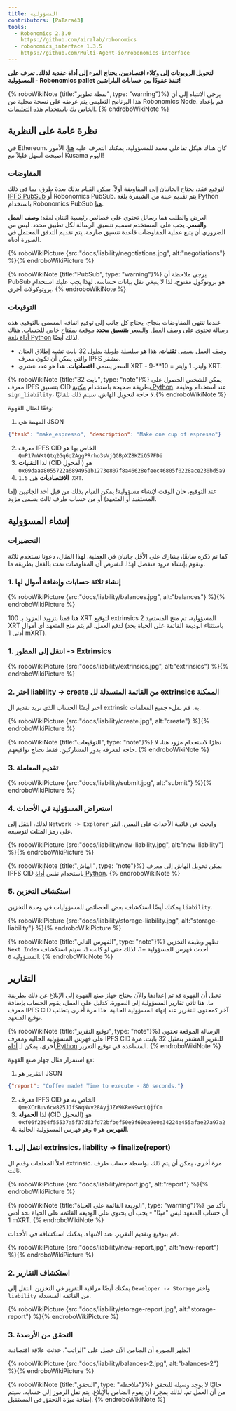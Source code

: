 ```yaml
---
title: المسؤولية
contributors: [PaTara43]
tools:
  - Robonomics 2.3.0
    https://github.com/airalab/robonomics
  - robonomics_interface 1.3.5
    https://github.com/Multi-Agent-io/robonomics-interface
---
```


**لتحويل الروبوتات إلى وكلاء اقتصاديين، يحتاج المرء إلى أداة عقدية لذلك. تعرف على المسؤولية - Robonomics pallet تنفذ عقودًا بين حسابات الباراشين!**

{% roboWikiNote {title:"نقطة تطوير", type: "warning"}%} يرجى الانتباه إلى أن هذا البرنامج التعليمي يتم عرضه على نسخة محلية من Robonomics Node. قم بإعداد الخاص بك باستخدام [هذه التعليمات](/docs/run-dev-node).
{% endroboWikiNote %}

## نظرة عامة على النظرية

في Ethereum، كان هناك هيكل تفاعلي معقد للمسؤولية. يمكنك التعرف عليه [هنا](/docs/robonomics-how-it-works). الأمور أصبحت أسهل قليلاً مع Kusama اليوم!

### المفاوضات

لتوقيع عقد، يحتاج الجانبان إلى المفاوضة أولاً. يمكن القيام بذلك بعدة طرق، بما في ذلك [IPFS PubSub](https://blog.ipfs.tech/25-pubsub/) أو Robonomics PubSub. يتم تقديم عينة من الشيفرة بلغة Python باستخدام Robonomics PubSub [هنا](https://multi-agent-io.github.io/robonomics-interface/usage.html#pubsub).

العرض والطلب هما رسائل تحتوي على خصائص رئيسية اثنتان لعقد: **وصف العمل** و**السعر**. يجب على المستخدم تصميم تنسيق الرسالة لكل تطبيق محدد. ليس من الضروري أن يتبع عملية المفاوضات قاعدة تنسيق صارمة. يتم تقديم التدفق المحتمل في الصورة أدناه.

{% roboWikiPicture {src:"docs/liability/negotiations.jpg", alt:"negotiations"} %}{% endroboWikiPicture %}

{% roboWikiNote {title:"PubSub", type: "warning"}%} يرجى ملاحظة أن PubSub هو بروتوكول مفتوح، لذا لا ينبغي نقل بيانات حساسة. لهذا يجب عليك استخدام بروتوكولات أخرى.
{% endroboWikiNote %}

### التوقيعات

عندما تنتهي المفاوضات بنجاح، يحتاج كل جانب إلى توقيع اتفاقه المسمى بالتوقيع. هذه رسالة تحتوي على وصف العمل والسعر **بتنسيق محدد** موقعة بمفتاح خاص للحساب. هناك [أداة بلغة Python](https://multi-agent-io.github.io/robonomics-interface/modules.html#robonomicsinterface.Liability.sign_liability) لذلك أيضًا.
 - وصف العمل يسمى **تقنيات**. هذا هو سلسلة طويلة بطول 32 بايت تشبه إطلاق العنان والتي يمكن أن تكون معرف IPFS مشفر.
 - السعر يسمى **اقتصاديات**. هذا هو عدد عشري XRT - واينر. 1 واينر = 10**-9 XRT.

{% roboWikiNote {title:"32 بايت", type: "note"}%} يمكن للشخص الحصول على معرف IPFS بتنسيق CID بطريقة صحيحة باستخدام [مكتبة Python](https://multi-agent-io.github.io/robonomics-interface/modules.html#robonomicsinterface.utils.ipfs_qm_hash_to_32_bytes).
عند استخدام وظيفة `sign_liability`، لا حاجة لتحويل الهاش، سيتم ذلك تلقائيًا.{% endroboWikiNote %}

وفقًا لمثال القهوة:

1. المهمة هي JSON
```json
{"task": "make_espresso", "description": "Make one cup of espresso"}
```
2. معرف IPFS CID الخاص بها هو `QmP17mWKtQtq2Gq6qZAggPRrho3sVjQGBpXZ8KZiQ57FDi`
3. لذا **التقنيات** (CID المحول) هو `0x09daaa8055722a6894951b1273e807f8a46628efeec46805f0228ace230bd5a9`
4. **الاقتصاديات** هي `1.5 XRT`.

عند التوقيع، حان الوقت لإنشاء مسؤولية! يمكن القيام بذلك من قبل أحد الجانبين (إما المستفيد أو المتعهد) أو من حساب طرف ثالث يسمى مزود.

## إنشاء المسؤولية

### التحضيرات

كما تم ذكره سابقًا، يشارك على الأقل جانبان في العملية. لهذا المثال، دعونا نستخدم ثلاثة ونقوم بإنشاء مزود منفصل لهذا. لنفترض أن المفاوضات تمت بالفعل بطريقة ما.

### 1. إنشاء ثلاثة حسابات وإضافة أموال لها

{% roboWikiPicture {src:"docs/liability/balances.jpg", alt:"balances"} %}{% endroboWikiPicture %}

هنا قمنا بتزويد المزود بـ 100 XRT لتوقيع extrinsics المسؤولية، تم منح المستفيد 2 XRT لدفع العمل. لم يتم منح المتعهد أي أموال (باستثناء الوديعة القائمة على الحياة بحد أدنى 1 mXRT).

### 1. انتقل إلى المطور -> Extrinsics

{% roboWikiPicture {src:"docs/liability/extrinsics.jpg", alt:"extrinsics"} %}{% endroboWikiPicture %}

### 2. اختر liability -> create من القائمة المنسدلة لل extrinsics الممكنة

اختر أيضًا الحساب الذي تريد تقديم ال extrinsic به. قم بملء جميع المعلمات.

{% roboWikiPicture {src:"docs/liability/create.jpg", alt:"create"} %}{% endroboWikiPicture %}

{% roboWikiNote {title:"التوقيعات", type: "note"}%} نظرًا لاستخدام مزود هنا، لا حاجة لمعرفة بذور المشاركين. فقط تحتاج تواقيعهم.
{% endroboWikiNote %}

### 3. تقديم المعاملة

{% roboWikiPicture {src:"docs/liability/submit.jpg", alt:"submit"} %}{% endroboWikiPicture %}

### 4. استعراض المسؤولية في الأحداث

لذلك، انتقل إلى `Network -> Explorer` وابحث عن قائمة الأحداث على اليمين. انقر على رمز المثلث لتوسيعه.

{% roboWikiPicture {src:"docs/liability/new-liability.jpg", alt:"new-liability"} %}{% endroboWikiPicture %}

{% roboWikiNote {title:"الهاش", type: "note"}%} يمكن تحويل الهاش إلى معرف IPFS CID باستخدام نفس [أداة Python](https://multi-agent-io.github.io/robonomics-interface/modules.html#robonomicsinterface.utils.ipfs_32_bytes_to_qm_hash).
{% endroboWikiNote %}

### 5. استكشاف التخزين

يمكنك أيضًا استكشاف بعض الخصائص للمسؤوليات في وحدة التخزين `liability`.

{% roboWikiPicture {src:"docs/liability/storage-liability.jpg", alt:"storage-liability"} %}{% endroboWikiPicture %}

{% roboWikiNote {title:"الفهرس التالي", type: "note"}%} تظهر وظيفة التخزين `Next Index` أحدث فهرس للمسؤولية +1، لذلك حتى لو كانت `1`، سيتم استكشاف المسؤولية `0`.
{% endroboWikiNote %}

## التقارير

تخيل أن القهوة قد تم إعدادها والآن يحتاج جهاز صنع القهوة إلى الإبلاغ عن ذلك بطريقة ما. هنا تأتي تقارير المسؤولية إلى الصورة. كدليل على العمل، يقوم الحساب بإضافة معرف IPFS CID آخر كمحتوى للتقرير عند إنهاء المسؤولية الحالية. هذا مرة أخرى يتطلب توقيع المتعهد.

{% roboWikiNote {title:"توقيع التقرير", type: "note"}%} الرسالة الموقعة تحتوي على فهرس المسؤولية الحالية ومعرف IPFS CID للتقرير المشفر بتمثيل 32 بايت. مرة أخرى، يمكن لـ [أداة Python](https://multi-agent-io.github.io/robonomics-interface/modules.html#robonomicsinterface.Liability.sign_report) المساعدة في توقيع التقرير.
{% endroboWikiNote %}

مع استمرار مثال جهاز صنع القهوة:

1. التقرير هو JSON
```json
{"report": "Coffee made! Time to execute - 80 seconds."}
```
2. معرف IPFS CID الخاص به هو `QmeXCrBuv6cw825JJfSWqNVv28AyjJZW9KReN9wcLQjfCm`
3. لذا **الحمولة** (CID المحول) هو `0xf06f2394f55537a5f37d63fd72bfbef50e9f60ea9e0e34224e455afae27a97a2`
4. **الفهرس** هو `0` وهو فهرس المسؤولية الحالية.

### 1. انتقل إلى extrinsics، liability -> finalize(report)

املأ المعلمات وقدم ال extrinsic. مرة أخرى، يمكن أن يتم ذلك بواسطة حساب طرف ثالث.

{% roboWikiPicture {src:"docs/liability/report.jpg", alt:"report"} %}{% endroboWikiPicture %}

{% roboWikiNote {title:"الوديعة القائمة على الحياة", type: "warning"}%} تأكد من أن حساب المتعهد ليس "ميتًا" - يجب أن يحتوي على الوديعة القائمة على الحياة بحد أدنى 1 mXRT.
{% endroboWikiNote %}

قم بتوقيع وتقديم التقرير. عند الانتهاء، يمكنك استكشافه في الأحداث.

{% roboWikiPicture {src:"docs/liability/new-report.jpg", alt:"new-report"} %}{% endroboWikiPicture %}

### 2. استكشاف التقارير

يمكنك أيضًا مراقبة التقرير في التخزين. انتقل إلى `Developer -> Storage` واختر `liability` من القائمة المنسدلة.

{% roboWikiPicture {src:"docs/liability/storage-report.jpg", alt:"storage-report"} %}{% endroboWikiPicture %}

### 3. التحقق من الأرصدة

يُظهر الصورة أن الضامن الآن حصل على "الراتب". حدثت علاقة اقتصادية!

{% roboWikiPicture {src:"docs/liability/balances-2.jpg", alt:"balances-2"} %}{% endroboWikiPicture %}

{% roboWikiNote {title:"التحقق", type: "ملاحظة"}%} حاليًا لا يوجد وسيلة للتحقق من أن العمل تم، لذلك بمجرد أن يقوم الضامن بالإبلاغ، يتم نقل الرموز إلى حسابه.
سيتم إضافة ميزة التحقق في المستقبل.
{% endroboWikiNote %}